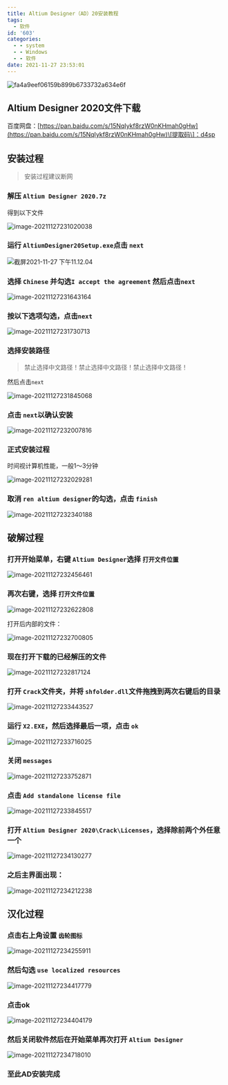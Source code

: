 ```yaml
---
title: Altium Designer（AD）20安装教程
tags:
  - 软件
id: '603'
categories:
  - - system
  - - Windows
  - - 软件
date: 2021-11-27 23:53:01
---
```


![fa4a9eef06159b899b6733732a634e6f](https://kozakemi.oss-cn-beijing.aliyuncs.com/fa4a9eef06159b899b6733732a634e6f.jpeg)

## Altium Designer 2020文件下载

百度网盘：[https://pan.baidu.com/s/15NqIykf8rzW0nKHmah0gHw](https://pan.baidu.com/s/15NqIykf8rzW0nKHmah0gHw)\[提取码\]：d4sp

## 安装过程

> 安装过程建议断网

### 解压 `Altium Designer 2020.7z`

得到以下文件

![image-20211127231020038](https://kozakemi.oss-cn-beijing.aliyuncs.com/image-20211127231020038.png)

### 运行 `AltiumDesigner20Setup.exe`点击 `next`

![截屏2021-11-27 下午11.12.04](https://kozakemi.oss-cn-beijing.aliyuncs.com/%E6%88%AA%E5%B1%8F2021-11-27%20%E4%B8%8B%E5%8D%8811.12.04.png)

### 选择 `Chinese` 并勾选`I accept the agreement` 然后点击`next`

![image-20211127231643164](https://kozakemi.oss-cn-beijing.aliyuncs.com/image-20211127231643164.png)

### 按以下选项勾选，点击`next`

![image-20211127231730713](https://kozakemi.oss-cn-beijing.aliyuncs.com/image-20211127231730713.png)

### 选择安装路径

> 禁止选择中文路径！禁止选择中文路径！禁止选择中文路径！

然后点击`next`

![image-20211127231845068](https://kozakemi.oss-cn-beijing.aliyuncs.com/image-20211127231845068.png)

### 点击 `next`以确认安装

![image-20211127232007816](https://kozakemi.oss-cn-beijing.aliyuncs.com/image-20211127232007816.png)

### 正式安装过程

时间视计算机性能，一般1～3分钟

![image-20211127232029281](https://kozakemi.oss-cn-beijing.aliyuncs.com/image-20211127232029281.png)

### 取消 `ren altium designer`的勾选，点击 `finish`

![image-20211127232340188](https://kozakemi.oss-cn-beijing.aliyuncs.com/image-20211127232340188.png)

## 破解过程

### 打开开始菜单，右键 `Altium Designer`选择 `打开文件位置`

![image-20211127232456461](https://kozakemi.oss-cn-beijing.aliyuncs.com/image-20211127232456461.png)

### 再次右键，选择 `打开文件位置`

![image-20211127232622808](https://kozakemi.oss-cn-beijing.aliyuncs.com/image-20211127232622808.png)

打开后内部的文件：

![image-20211127232700805](https://kozakemi.oss-cn-beijing.aliyuncs.com/image-20211127232700805.png)

### 现在打开下载的已经解压的文件

![image-20211127232817124](https://kozakemi.oss-cn-beijing.aliyuncs.com/image-20211127232817124.png)

### 打开 `Crack`文件夹，并将 `shfolder.dll`文件拖拽到两次右键后的目录

![image-20211127233443527](https://kozakemi.oss-cn-beijing.aliyuncs.com/image-20211127233443527.png)

### 运行 `X2.EXE`，然后选择最后一项，点击 `ok`

![image-20211127233716025](https://kozakemi.oss-cn-beijing.aliyuncs.com/image-20211127233716025.png)

### 关闭 `messages`

![image-20211127233752871](https://kozakemi.oss-cn-beijing.aliyuncs.com/image-20211127233752871.png)

### 点击 `Add standalone license file`

![image-20211127233845517](https://kozakemi.oss-cn-beijing.aliyuncs.com/image-20211127233845517.png)

### 打开 `Altium Designer 2020\Crack\Licenses`，选择除前两个外任意一个

![image-20211127234130277](https://kozakemi.oss-cn-beijing.aliyuncs.com/image-20211127234130277.png)

### 之后主界面出现：

![image-20211127234212238](https://kozakemi.oss-cn-beijing.aliyuncs.com/image-20211127234212238.png)

## 汉化过程

### 点击右上角设置 `齿轮图标`

![image-20211127234255911](https://kozakemi.oss-cn-beijing.aliyuncs.com/image-20211127234255911.png)

### 然后勾选 `use localized resources`

![image-20211127234417779](https://kozakemi.oss-cn-beijing.aliyuncs.com/image-20211127234417779.png)

### 点击ok

![image-20211127234404179](https://kozakemi.oss-cn-beijing.aliyuncs.com/image-20211127234404179.png)

### 然后关闭软件然后在开始菜单再次打开 `Altium Designer`

![image-20211127234718010](https://kozakemi.oss-cn-beijing.aliyuncs.com/image-20211127234718010.png)

### 至此AD安装完成